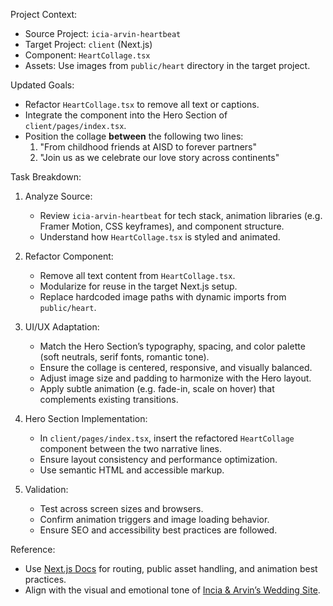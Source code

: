 Project Context:
- Source Project: `icia-arvin-heartbeat`
- Target Project: `client` (Next.js)
- Component: `HeartCollage.tsx`
- Assets: Use images from `public/heart` directory in the target project.

Updated Goals:
- Refactor `HeartCollage.tsx` to remove all text or captions.
- Integrate the component into the Hero Section of `client/pages/index.tsx`.
- Position the collage **between** the following two lines:
  1. "From childhood friends at AISD to forever partners"
  2. "Join us as we celebrate our love story across continents"

Task Breakdown:
1. Analyze Source:
   - Review `icia-arvin-heartbeat` for tech stack, animation libraries (e.g. Framer Motion, CSS keyframes), and component structure.
   - Understand how `HeartCollage.tsx` is styled and animated.

2. Refactor Component:
   - Remove all text content from `HeartCollage.tsx`.
   - Modularize for reuse in the target Next.js setup.
   - Replace hardcoded image paths with dynamic imports from `public/heart`.

3. UI/UX Adaptation:
   - Match the Hero Section’s typography, spacing, and color palette (soft neutrals, serif fonts, romantic tone).
   - Ensure the collage is centered, responsive, and visually balanced.
   - Adjust image size and padding to harmonize with the Hero layout.
   - Apply subtle animation (e.g. fade-in, scale on hover) that complements existing transitions.

4. Hero Section Implementation:
   - In `client/pages/index.tsx`, insert the refactored `HeartCollage` component between the two narrative lines.
   - Ensure layout consistency and performance optimization.
   - Use semantic HTML and accessible markup.

5. Validation:
   - Test across screen sizes and browsers.
   - Confirm animation triggers and image loading behavior.
   - Ensure SEO and accessibility best practices are followed.

Reference:
- Use [Next.js Docs](https://nextjs.org/docs) for routing, public asset handling, and animation best practices.
- Align with the visual and emotional tone of [Incia & Arvin’s Wedding Site](https://arvinwedsincia.com).
